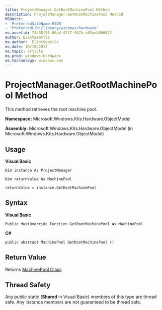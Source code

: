 ```yaml
---
title: ProjectManager.GetRootMachinePool Method
description: ProjectManager.GetRootMachinePool Method
MSHAttr:
- 'PreferredSiteName:MSDN'
- 'PreferredLib:/library/windows/hardware'
ms.assetid: 73b38f93-86ad-47f7-947b-a69aeb06667f
author: EliotSeattle
ms.author:  EliotSeattle
ms.date: 10/15/2017
ms.topic: article
ms.prod: windows-hardware
ms.technology: windows-oem
---
```


# ProjectManager.GetRootMachinePool Method


This method retrieves the root machine pool.

**Namespace:** Microsoft.Windows.Kits.Hardware.ObjectModel

**Assembly:** Microsoft.Windows.Kits.Hardware.ObjectModel (in Microsoft.Windows.Kits.Hardware.ObjectModel)

## <span id="Usage"></span><span id="usage"></span><span id="USAGE"></span>Usage


**Visual Basic**

`Dim instance As ProjectManager`

`Dim returnValue As MachinePool`

`returnValue = instance.GetRootMachinePool`

## <span id="Syntax"></span><span id="syntax"></span><span id="SYNTAX"></span>Syntax


**Visual Basic**

`Public MustOverride Function GetRootMachinePool As MachinePool`

**C#**

`public abstract MachinePool GetRootMachinePool ()`

## <span id="Return_Value"></span><span id="return_value"></span><span id="RETURN_VALUE"></span>Return Value


Returns [MachinePool Class](machinepool-class.md).

## <span id="Thread_Safety"></span><span id="thread_safety"></span><span id="THREAD_SAFETY"></span>Thread Safety


Any public static (**Shared** in Visual Basic) members of this type are thread safe. Any instance members are not guaranteed to be thread safe.

 

 






